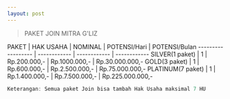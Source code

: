```yaml
---
layout: post
---
```


>PAKET JOIN MITRA G'LIZ

PAKET | HAK USAHA | NOMINAL | POTENSI/Hari | POTENSI/Bulan
------------------ | ------------ | ------------ | ------------
SILVER(1 paket) | 1 | Rp.200.000,- | Rp.1000.000,- | Rp.30.000.000,-
GOLD(3 paket) | 1 | Rp.600.000,- | Rp.2.500.000,- | Rp.75.000.000,-
PLATINUM(7 paket) | 1 | Rp.1.400.000,- | Rp.7.500.000,- | Rp.225.000.000,-

```javascript
Keterangan: Semua paket Join bisa tambah Hak Usaha maksimal 7 HU
```
